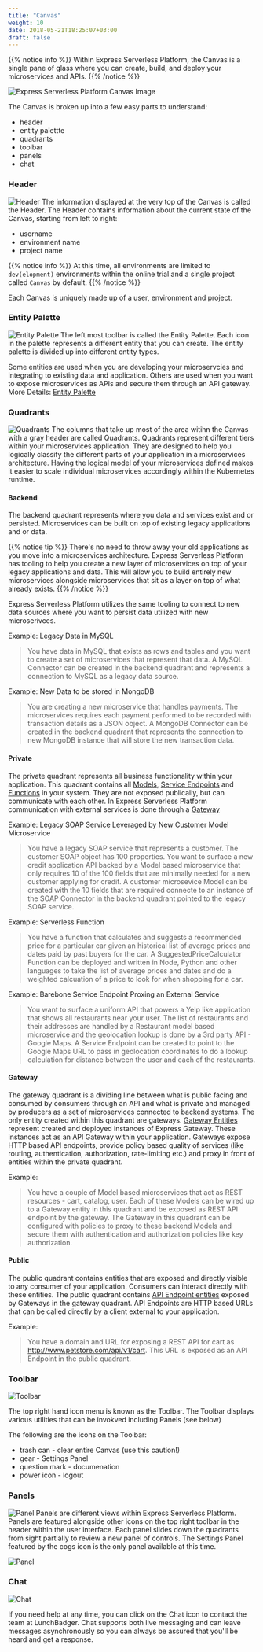 ```yaml
---
title: "Canvas"
weight: 10
date: 2018-05-21T18:25:07+03:00
draft: false
---
```


{{% notice info %}}
Within Express Serverless Platform, the Canvas is a single pane of glass where you can create, build, and deploy your microservices and APIs.
{{% /notice %}}


![Express Serverless Platform Canvas Image](/images/full_canvas.png)

The Canvas is broken up into a few easy parts to understand:

* header
* entity palettte
* quadrants
* toolbar
* panels
* chat

### Header

![Header](/images/header.png)
The information displayed at the very top of the Canvas is called the Header.  The Header contains information about the current state of the Canvas, starting from left to right:

* username
* environment name
* project name

{{% notice info %}}
At this time, all environments are limited to `dev(elopment)` environments within the online trial and a single project called `Canvas` by default.
{{% /notice %}}

Each Canvas is uniquely made up of a user, environment and project.

### Entity Palette

![Entity Palette](/images/entity_palette.png)
The left most toolbar is called the Entity Palette.  Each icon in the palette represents a different entity that you can create.  The entity palette is divided up into different entity types.

Some entities are used when you are developing your microservcies and integrating to existing data and application. Others are used when you want to expose microservices as APIs and secure them through an API gateway.
More Details:  [Entity Palette](/user-guide/entity-palette)

### Quadrants

![Quadrants](/images/quadrants.png)
The columns that take up most of the area witihn the Canvas with a gray header are called Quadrants. Quadrants represent different tiers within your microservices application. They are designed to help you logically classify the different parts of your application in a microservices architecture. Having the logical model of your microservices defined makes it easier to scale individual microservices accordingly within the Kubernetes runtime.

#### Backend
The backend quadrant represents where you data and services exist and or persisted.  Microservices can be built on top of existing legacy applications and or data.

{{% notice tip %}}
There's no need to throw away your old applications as you move into a microservices architecture. Express Serverless Platform has tooling to help you create a new layer of microservices on top of your legacy applications and data. This will allow you to build entirely new microservices alongside microservices that sit as a layer on top of what already exists.
{{% /notice %}}

Express Serverless Platform utilizes the same tooling to connect to new data sources where you want to persist data utilized with new microserivces.

Example: Legacy Data in MySQL

> You have data in MySQL that exists as rows and tables and you want to create a set of microservices that represent that data. A MySQL Connector can be created in the backend quadrant and represents a connection to MySQL as a legacy data source.

Example: New Data to be stored in MongoDB

> You are creating a new microservice that handles payments.  The microservices requires each payment performed to be recorded with transaction details as a JSON object. A MongoDB Connector can be created in the backend quadrant that represents the connection to new MongoDB instance that will store the new transaction data.

#### Private
The private quadrant represents all business functionality within your application.  This quadrant contains all [Models](/user-guide/entity-palette/models), [Service Endpoints](/user-guide/entity-palette/service-endpoints) and [Functions](/user-guide/entity-palette/functions) in your system. They are not exposed publically, but can communicate with each other. In Express Serverless Platform communication with external services is done through a [Gateway](/user-guide/entity-palette/gateways)

Example: Legacy SOAP Service Leveraged by New Customer Model Microservice

> You have a legacy SOAP service that represents a customer.  The customer SOAP object has 100 properties. You want to surface a new credit application API backed by a Model based microservice that only requires 10 of the 100 fields that are minimally needed for a new customer applying for credit.  A customer microsevice Model can be created with the 10 fields that are required connecte to an instance of the SOAP Connector in the backend quadrant pointed to the legacy SOAP service.

Example: Serverless Function

> You have a function that calculates and suggests a recommended price for a particular car given an historical list of average prices and dates paid by past buyers for the car. A SuggestedPriceCalculator Function can be deployed and written in Node, Python and other languages to take the list of average prices and dates and do a weighted calcuation of a price to look for when shopping for a car.

Example: Barebone Service Endpoint Proxing an External Service

> You want to surface a uniform API that powers a Yelp like application that shows all restaurants near your user.  The list of restaurants and their addresses are handled by a Restaurant model based microservice and the geolocation lookup is done by a 3rd party API - Google Maps.  A Service Endpoint can be created to point to the Google Maps URL to pass in geolocation coordinates to do a lookup calculation for distance between the user and each of the restaurants.

#### Gateway
The gateway quadrant is a dividing line between what is public facing and consumed by consumers through an API and what is private and managed by producers as a set of microservices connected to backend systems. The only entity created within this quadrant are gateways. [Gateway Entities](/user-guide/entity-palette/gateways) represent created and deployed instances of Express Gateway. These instances act as an API Gateway within your application. Gateways expose HTTP based API endpoints, provide policy based quality of services (like routing, authentication, authorization, rate-limiting etc.) and proxy in front of entities within the private quadrant.

Example:

> You have a couple of Model based microservices that act as REST resources - cart, catalog, user. Each of these Models can be wired up to a Gateway entity in this quadrant and be exposed as REST API endpoint by the gateway. The Gateway in this quadrant can be configured with policies to proxy to these backend Models and secure them with authentication and authorization policies like key authorization.

#### Public
The public quadrant contains entities that are exposed and directly visible to any consumer of your application. Consumers can interact directly with these entities. The public quadrant contains [API Endpoint entities](/user-guide/entity-palette/api-endpoints) exposed by Gateways in the gateway quadrant. API Endpoints are HTTP based URLs that can be called directly by a client external to your application.

Example:

> You have a domain and URL for exposing a REST API for cart as http://www.petstore.com/api/v1/cart.  This URL is exposed as an API Endpoint in the public quadrant.

### Toolbar
![Toolbar](/images/toolbar.png)

The top right hand icon menu is known as the Toolbar.   The Toolbar displays various utilities that can be invokved including Panels (see below)

The following are the icons on the Toolbar:

* trash can - clear entire Canvas (use this caution!)
* gear - Settings Panel
* question mark - documenation
* power icon - logout

### Panels
![Panel](/images/panels.png)
Panels are different views within Express Serverless Platform. Panels are featured alongside other icons on the top right toolbar in the header within the user interface.  Each panel slides down the quadrants from sight partially to review a new panel of controls.  The Settings Panel featured by the cogs icon is the only panel available at this time.

![Panel](/images/panels.png)

### Chat
![Chat](/images/chat.png)

If you need help at any time, you can click on the Chat icon to contact the team at LunchBadger. Chat supports both live messaging and can leave messages asynchronously so you can always be assured that you'll be heard and get a response.
